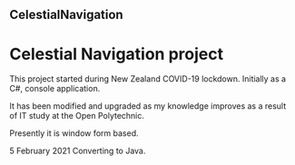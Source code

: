 ## CelestialNavigation
# Celestial Navigation project

This project started during New Zealand COVID-19 lockdown.  Initially as a C#, console application.  

It has been modified and upgraded as my knowledge improves as a result of IT study at the Open Polytechnic.

Presently it is window form based.

5 February 2021 Converting to Java.
